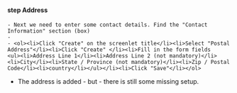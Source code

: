 #### step Address
	- Next we need to enter some contact details. Find the "Contact Information" section (box)
	-
	- <ol><li>Click "Create" on the screenlet title</li><li>Select "Postal Address"</li><li>Click "Create" </li><li>Fill in the form fields     <ul><li>Address Line 1</li><li>Address Line 2 (not mandatory)</li><li>City</li><li>State / Province (not mandatory)</li><li>Zip / Postal Code</li><li>country</li></ul></li><li>Click "Save"</li></ol>
- The address is added - but - there is still some missing setup.